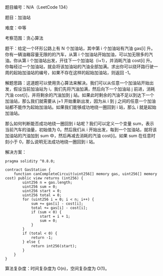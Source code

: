 题目编号：N/A（LeetCode 134）

题目：加油站

难度：中等

考察范围：贪心算法

题干：给定一个环形公路上有 N 个加油站，其中第 i 个加油站有汽油 gas[i] 升。你有一辆油箱容量无限的的汽车，从第 i 个加油站开始加油，可以加无限多的汽油。你从第 i 个加油站出发，开往下一个加油站（i+1），并消耗汽油 cost[i] 升。你每经过一个加油站，就会将该加油站的汽油全部加满。求出你可以绕环路行驶一周的起始加油站的编号，如果不存在这样的起始加油站，则返回 -1。

解题思路：这道题可以使用贪心算法来解决。我们可以从任意一个加油站开始出发，假设当前加油站为 i，我们先将汽油加满，然后向下一个加油站 j 前进，消耗汽油 cost[i]，并将剩余的汽油加到 j 站。如果此时剩余的汽油不足以到达下一个加油站，那么我们就需要从 j+1 开始重新出发，因为从 i 到 j 之间的任意一个加油站都不能作为起始加油站。如果我们能够成功地绕一圈回到 i 站，那么 i 就是起始加油站。

那么如何判断能否成功地绕一圈回到 i 站呢？我们可以定义一个变量 sum，表示当前汽车的油量，初始值为 0。然后我们从 i 开始出发，每到一个加油站，就将该加油站的汽油加到 sum 中，然后再减去消耗的汽油 cost[i]。如果 sum 在任意时刻小于 0，那么说明无法成功地绕一圈回到 i 站。

解决方案：

```solidity
pragma solidity ^0.8.0;

contract GasStation {
    function canCompleteCircuit(uint256[] memory gas, uint256[] memory cost) public view returns (int256) {
        uint256 n = gas.length;
        uint256 sum = 0;
        uint256 start = 0;
        uint256 total = 0;
        for (uint256 i = 0; i < n; i++) {
            sum += gas[i] - cost[i];
            total += gas[i] - cost[i];
            if (sum < 0) {
                start = i + 1;
                sum = 0;
            }
        }
        if (total < 0) {
            return -1;
        } else {
            return int256(start);
        }
    }
}
```

算法复杂度：时间复杂度为 O(n)，空间复杂度为 O(1)。